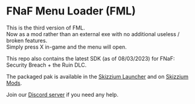 # FNaF Menu Loader (FML)

This is the third version of FML.  
Now as a mod rather than an external exe with no additional useless / broken features.  
Simply press X in-game and the menu will open.

This repo also contains the latest SDK (as of 08/03/2023) for FNaF: Security Breach + the Ruin DLC.

The packaged pak is available in the [Skizzium Launcher](https://github.com/Skizzium/Skizzium/releases/latest/download/SkizziumLauncher-Setup.exe)
and on [Skizzium Mods](https://skizzium.com/mods/fnaf-security-breach/mods/fnaf-menu-loader).

Join our [Discord server](https://discord.gg/5rjBEzT9Bm) if you need any help.

